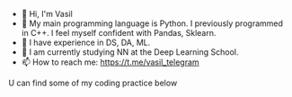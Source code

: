- 👋 Hi, I'm Vasil
- 👀 My main programming language is Python. I previously programmed in C++. I feel myself confident with Pandas, Sklearn.
- 🌱 I have experience in DS, DA, ML. 
- 💞️ I am currently studying NN at the Deep Learning School.
- 📫 How to reach me: https://t.me/vasil_telegram

U can find some of my coding practice below

<!---
megadiler/megadiler is a ✨ special ✨ repository because its `README.md` (this file) appears on your GitHub profile.
You can click the Preview link to take a look at your changes.
--->
